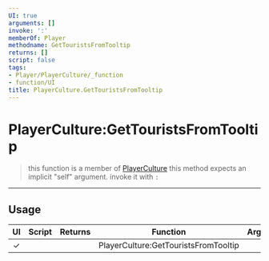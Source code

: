 ```yaml
---
UI: true
arguments: []
invoke: ':'
memberOf: Player
methodname: GetTouristsFromTooltip
returns: []
script: false
tags:
- Player/PlayerCulture/_function
- function/UI
title: PlayerCulture.GetTouristsFromTooltip
---
```

# PlayerCulture:GetTouristsFromTooltip
> this function is a member of [PlayerCulture](civ-6/lua/PlayerCulture.md)
> this method expects an implicit "self" argument. invoke it with `:`
-----
## Usage
|  UI | Script | Returns | Function | Arguments |
|:---:|:------:|-------:|:--------:|:---------|
|✓| ||PlayerCulture:GetTouristsFromTooltip||
